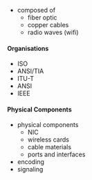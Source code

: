 - composed of 
	- fiber optic
	- copper cables
	- radio waves (wifi)

#### Organisations
- ISO
- ANSI/TIA
- ITU-T
- ANSI
- IEEE

#### Physical Components
- physical components
	- NIC
	- wireless cards
	- cable materials
	- ports and interfaces
- encoding
- signaling